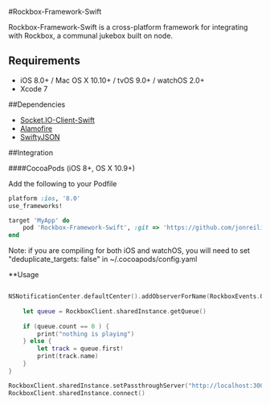 #Rockbox-Framework-Swift

Rockbox-Framework-Swift is a cross-platform framework for integrating with Rockbox, a communal jukebox built on node.

## Requirements

- iOS 8.0+ / Mac OS X 10.10+ / tvOS 9.0+ / watchOS 2.0+
- Xcode 7

##Dependencies

- [Socket.IO-Client-Swift](https://github.com/nuclearace/Socket.IO-Client-Swift)
- [Alamofire](https://github.com/Alamofire/Alamofire)
- [SwiftyJSON](https://github.com/SwiftyJSON/SwiftyJSON)

##Integration

####CocoaPods (iOS 8+, OS X 10.9+)

Add the following to your Podfile

```ruby
platform :ios, '8.0'
use_frameworks!

target 'MyApp' do
	pod 'Rockbox-Framework-Swift', :git => 'https://github.com/jonreiling/Rockbox-Framework-Swift.git'
end
```
Note: if you are compiling for both iOS and watchOS, you will need to set "deduplicate_targets: false" in ~/.cocoapods/config.yaml

**Usage

```swift

NSNotificationCenter.defaultCenter().addObserverForName(RockboxEvents.Queue, object: nil, queue: nil) { (_) -> Void in
    
    let queue = RockboxClient.sharedInstance.getQueue()
    
    if (queue.count == 0 ) {
        print("nothing is playing")
    } else {
        let track = queue.first!
        print(track.name)
    }
}

RockboxClient.sharedInstance.setPassthroughServer("http://localhost:3000")
RockboxClient.sharedInstance.connect()
```